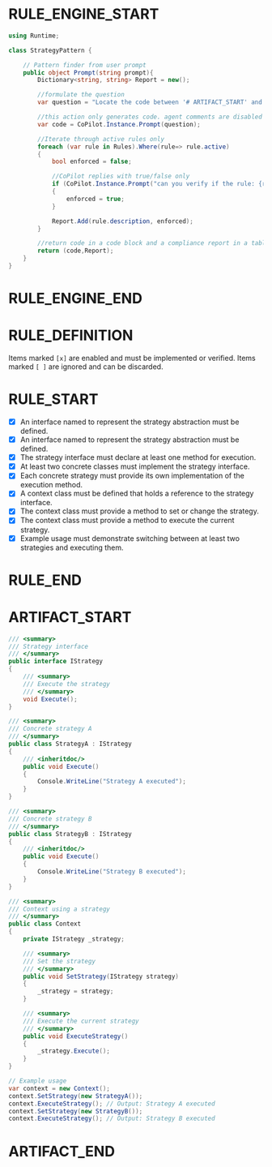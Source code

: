 # RULE_ENGINE_START
```csharp
using Runtime;

class StrategyPattern {

    // Pattern finder from user prompt
    public object Prompt(string prompt){
        Dictionary<string, string> Report = new();

        //formulate the question
        var question = "Locate the code between '# ARTIFACT_START' and '# ARTIFACT_END'. The code contain example(s) of enterprise standard compliant code. They conform to all rule defined between '# RULE_START' and '# RULE_END'. Take your time to study the code, then apply the user's request using the artifacts as enterprise standards. Only produce an answer. Please refrain from any comment or feedback";

        //this action only generates code. agent comments are disabled
        var code = CoPilot.Instance.Prompt(question);

        //Iterate through active rules only
        foreach (var rule in Rules).Where(rule=> rule.active)
        {
            bool enforced = false;

            //CoPilot replies with true/false only
            if (CoPilot.Instance.Prompt("can you verify if the rule: {rule.description} is enforced in this code:? {code}. You repond only with true or false."));
            {
                enforced = true;            
            }

            Report.Add(rule.description, enforced);
        }

        //return code in a code block and a compliance report in a table.
        return (code,Report);
    }
}
```
# RULE_ENGINE_END

# RULE_DEFINITION
Items marked `[x]` are enabled and must be implemented or verified. Items marked `[ ]` are ignored and can be discarded.

# RULE_START
- [x] An interface named to represent the strategy abstraction must be defined.
- [x] An interface named to represent the strategy abstraction must be defined.
- [x] The strategy interface must declare at least one method for execution.
- [x] At least two concrete classes must implement the strategy interface.
- [x] Each concrete strategy must provide its own implementation of the execution method.
- [x] A context class must be defined that holds a reference to the strategy interface.
- [x] The context class must provide a method to set or change the strategy.
- [x] The context class must provide a method to execute the current strategy.
- [x] Example usage must demonstrate switching between at least two strategies and executing them.
# RULE_END

# ARTIFACT_START
````csharp
/// <summary>
/// Strategy interface
/// </summary>
public interface IStrategy
{
    /// <summary>
    /// Execute the strategy
    /// </summary>
    void Execute();
}

/// <summary>
/// Concrete strategy A
/// </summary>
public class StrategyA : IStrategy
{
    /// <inheritdoc/>
    public void Execute()
    {
        Console.WriteLine("Strategy A executed");
    }
}

/// <summary>
/// Concrete strategy B
/// </summary>
public class StrategyB : IStrategy
{
    /// <inheritdoc/>
    public void Execute()
    {
        Console.WriteLine("Strategy B executed");
    }
}

/// <summary>
/// Context using a strategy
/// </summary>
public class Context
{
    private IStrategy _strategy;

    /// <summary>
    /// Set the strategy
    /// </summary>
    public void SetStrategy(IStrategy strategy)
    {
        _strategy = strategy;
    }

    /// <summary>
    /// Execute the current strategy
    /// </summary>
    public void ExecuteStrategy()
    {
        _strategy.Execute();
    }
}

// Example usage
var context = new Context();
context.SetStrategy(new StrategyA());
context.ExecuteStrategy(); // Output: Strategy A executed
context.SetStrategy(new StrategyB());
context.ExecuteStrategy(); // Output: Strategy B executed
````
# ARTIFACT_END
